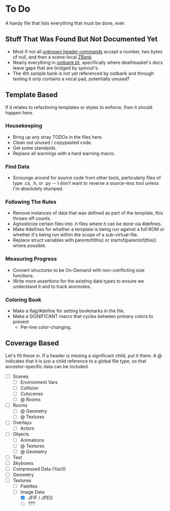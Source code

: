 # To Do
A handy file that lists everything that must be done, ever.

## Stuff That Was Found But Not Documented Yet
* Most if not all [unknown header commands](filetypes/Scene/HeaderCommand.bt) accept a number, two bytes of null, and then a scene-local [ZBank](filetypes/Banks.bt).
* Nearly everything in [ootbank.bt](scraps/ootbank.bt), specifically where deathbasket's docs leave gaps that are bridged by spinout's.
* The 4th sample bank is not yet referenced by ootbank and through testing it only contains a vocal pad, potentially unused?

## Template Based
If it relates to refactoring templates or styles to enforce, then it should happen here.
### Housekeeping
* Bring up any stray TODOs in the files here.
* Clean out unused / copypasted code.
* Get some standards.
* Replace all warnings with a hard warning macro.
### Find Data
* Scrounge around for source code from other tools, particularly files of type .cs, .h, or .py -- I don't want to reverse a source-less tool unless I'm absolutely stumped.
### Following The Rules
* Remove instances of data that was defined as part of the template, this throws off counts.
* Agnosticize certain files into .h files where it can be done via #defines.
* Make #defines for whether a template is being run against a full ROM or whether it's being run within the scope of a sub-virtual-file.
* Replace struct variables with parentof(this) or startof(parentof(this)) where possible.
### Measuring Progress
* Convert structures to be On-Demand with non-conflicting size functions.
* Write more assertions for the existing data types to ensure we understand it and to track anomolies.
### Coloring Book
* Make a flag/#define for setting bookmarks in the file.
* Make a SIGNIFICANT macro that cycles between primary colors to prevent 
	* Per-line color-changing.

## Coverage Based
Let's fill these in. If a header is missing a significant child, put it there.
A @ indicates that it is just a child reference to a global file type, so that ancestor-specific data can be included.
- [ ] Scenes
	- [ ] Environment Vars
	- [ ] Collision
	- [ ] Cutscenes
	- [ ] @ Rooms
- [ ] Rooms
	- [ ] @ Geometry
	- [ ] @ Textures
- [ ] Overlays
	- [ ] Actors
- [ ] Objects
	- [ ] Animations
	- [ ] @ Textures
	- [ ] @ Geometry
- [ ] Text
- [ ] Skyboxes
- [ ] Compressed Data (Yaz0)
- [ ] Geometry
- [ ] Textures
	- [ ] Palettes
	- [ ] Image Data
		- [x] JFIF / JPEG
		- [ ] ???